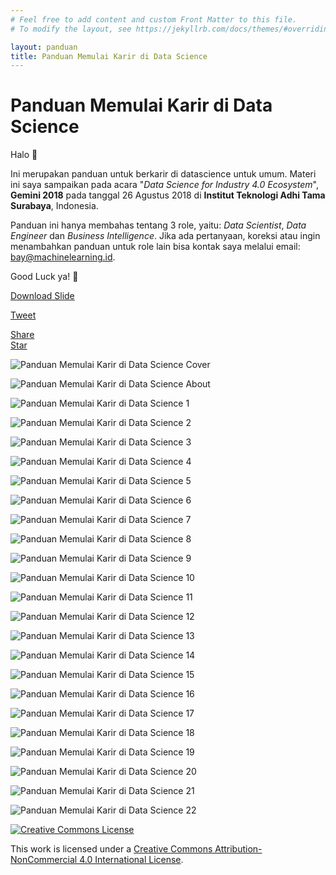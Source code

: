 ```yaml
---
# Feel free to add content and custom Front Matter to this file.
# To modify the layout, see https://jekyllrb.com/docs/themes/#overriding-theme-defaults

layout: panduan
title: Panduan Memulai Karir di Data Science
---
```


# Panduan Memulai Karir di Data Science

Halo 👋

Ini merupakan panduan untuk berkarir di datascience untuk umum.
Materi ini saya sampaikan pada acara
"*Data Science for Industry 4.0 Ecosystem*", **Gemini 2018** pada tanggal
26 Agustus 2018 di **Institut Teknologi Adhi Tama Surabaya**, Indonesia.

Panduan ini hanya membahas tentang 3 role, yaitu: *Data Scientist*,
*Data Engineer* dan *Business Intelligence*.
Jika ada pertanyaan, koreksi atau ingin menambahkan panduan untuk
role lain bisa kontak saya melalui email:
[bay@machinelearning.id](mailto:bay@machinelearning.id).

Good Luck ya! 🙌

[Download Slide](https://www.slideshare.net/bayual/panduan-untuk-memulai-karir-di-data-science)

<a class="twitter-share-button"
  href="https://twitter.com/intent/tweet"
  data-size="large">
Tweet</a>
<div class="fb-share-button" data-href="https://panduan.datascience.id/" data-layout="button_count" data-size="large" data-mobile-iframe="true"><a target="_blank" href="https://www.facebook.com/sharer/sharer.php?u=https%3A%2F%2Fpanduan.datascience.id%2F&amp;src=sdkpreparse" class="fb-xfbml-parse-ignore">Share</a>
</div>
<!-- Place this tag where you want the button to render. -->
<a class="github-button" href="https://github.com/pyk/panduan.datascience.id" data-size="large" data-show-count="true" aria-label="Star pyk/panduan.datascience.id on GitHub">Star</a>

![Panduan Memulai Karir di Data Science Cover](/assets/panduan-memulai-karir-di-data-science-cover.png "Panduan Memulai Karir di Data Science Cover")

![Panduan Memulai Karir di Data Science About](/assets/panduan-memulai-karir-di-data-science-about.png "Panduan Memulai Karir di Data Science About")

![Panduan Memulai Karir di Data Science 1](/assets/panduan-memulai-karir-di-data-science-1.png "Panduan Memulai Karir di Data Science 1")

![Panduan Memulai Karir di Data Science 2](/assets/panduan-memulai-karir-di-data-science-2.png "Panduan Memulai Karir di Data Science 2")

![Panduan Memulai Karir di Data Science 3](/assets/panduan-memulai-karir-di-data-science-3.png "Panduan Memulai Karir di Data Science 3")

![Panduan Memulai Karir di Data Science 4](/assets/panduan-memulai-karir-di-data-science-4.png "Panduan Memulai Karir di Data Science 4")

![Panduan Memulai Karir di Data Science 5](/assets/panduan-memulai-karir-di-data-science-5.png "Panduan Memulai Karir di Data Science 5")

![Panduan Memulai Karir di Data Science 6](/assets/panduan-memulai-karir-di-data-science-6.png "Panduan Memulai Karir di Data Science 6")

![Panduan Memulai Karir di Data Science 7](/assets/panduan-memulai-karir-di-data-science-7.png "Panduan Memulai Karir di Data Science 7")

![Panduan Memulai Karir di Data Science 8](/assets/panduan-memulai-karir-di-data-science-8.png "Panduan Memulai Karir di Data Science 8")

![Panduan Memulai Karir di Data Science 9](/assets/panduan-memulai-karir-di-data-science-9.png "Panduan Memulai Karir di Data Science 9")

![Panduan Memulai Karir di Data Science 10](/assets/panduan-memulai-karir-di-data-science-10.png "Panduan Memulai Karir di Data Science 10")

![Panduan Memulai Karir di Data Science 11](/assets/panduan-memulai-karir-di-data-science-11.png "Panduan Memulai Karir di Data Science 11")

![Panduan Memulai Karir di Data Science 12](/assets/panduan-memulai-karir-di-data-science-12.png "Panduan Memulai Karir di Data Science 12")

![Panduan Memulai Karir di Data Science 13](/assets/panduan-memulai-karir-di-data-science-13.png "Panduan Memulai Karir di Data Science 13")

![Panduan Memulai Karir di Data Science 14](/assets/panduan-memulai-karir-di-data-science-14.png "Panduan Memulai Karir di Data Science 14")

![Panduan Memulai Karir di Data Science 15](/assets/panduan-memulai-karir-di-data-science-15.png "Panduan Memulai Karir di Data Science 15")

![Panduan Memulai Karir di Data Science 16](/assets/panduan-memulai-karir-di-data-science-16.png "Panduan Memulai Karir di Data Science 16")

![Panduan Memulai Karir di Data Science 17](/assets/panduan-memulai-karir-di-data-science-17.png "Panduan Memulai Karir di Data Science 17")

![Panduan Memulai Karir di Data Science 18](/assets/panduan-memulai-karir-di-data-science-18.png "Panduan Memulai Karir di Data Science 18")

![Panduan Memulai Karir di Data Science 19](/assets/panduan-memulai-karir-di-data-science-19.png "Panduan Memulai Karir di Data Science 19")

![Panduan Memulai Karir di Data Science 20](/assets/panduan-memulai-karir-di-data-science-20.png "Panduan Memulai Karir di Data Science 20")

![Panduan Memulai Karir di Data Science 21](/assets/panduan-memulai-karir-di-data-science-21.png "Panduan Memulai Karir di Data Science 21")

![Panduan Memulai Karir di Data Science 22](/assets/panduan-memulai-karir-di-data-science-22.png "Panduan Memulai Karir di Data Science 22")

<a rel="license" href="http://creativecommons.org/licenses/by-nc/4.0/"><img alt="Creative Commons License" style="border-width:0" src="https://i.creativecommons.org/l/by-nc/4.0/88x31.png" /></a>

This work is licensed under a <a rel="license" href="http://creativecommons.org/licenses/by-nc/4.0/">Creative Commons Attribution-NonCommercial 4.0 International License</a>.